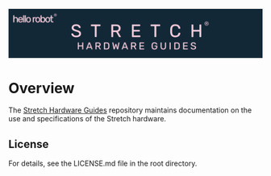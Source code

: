 ![](./images/banner.png)

# Overview
The [Stretch Hardware Guides](https://github.com/hello-robot/stretch_hardware_gides) repository maintains documentation on the use and specifications of the Stretch hardware.

## License
For details, see the LICENSE.md file in the root directory. 

